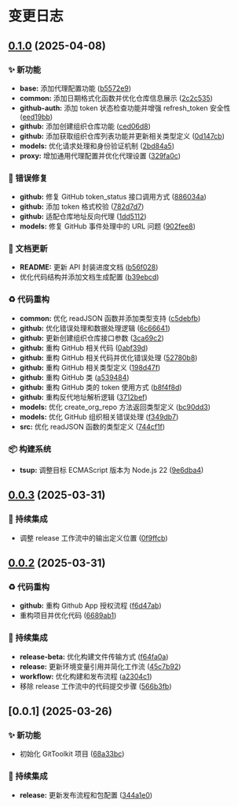 # 变更日志

## [0.1.0](https://github.com/ClarityJS/git-neko-kit/compare/v0.0.3...v0.1.0) (2025-04-08)


### ✨ 新功能

* **base:** 添加代理配置功能 ([b5572e9](https://github.com/ClarityJS/git-neko-kit/commit/b5572e966786519825534ded8685315007d251c7))
* **common:** 添加日期格式化函数并优化仓库信息展示 ([2c2c535](https://github.com/ClarityJS/git-neko-kit/commit/2c2c535fc2c4e91dd0b3a0827d35964ea8426720))
* **github-auth:** 添加 token 状态检查功能并增强 refresh_token 安全性 ([eed19bb](https://github.com/ClarityJS/git-neko-kit/commit/eed19bb3587dc7a18aad08b90616d5dc10627f1b))
* **github:** 添加创建组织仓库功能 ([ced06d8](https://github.com/ClarityJS/git-neko-kit/commit/ced06d8105b35f371ae50d8630b5ac61eff11e3e))
* **github:** 添加获取组织仓库列表功能并更新相关类型定义 ([0d147cb](https://github.com/ClarityJS/git-neko-kit/commit/0d147cb79da34a92a92b152f6a53a7222e945e17))
* **models:** 优化请求处理和身份验证机制 ([2bd84a5](https://github.com/ClarityJS/git-neko-kit/commit/2bd84a5584347488645214d3f3befab83f028032))
* **proxy:** 增加通用代理配置并优化代理设置 ([329fa0c](https://github.com/ClarityJS/git-neko-kit/commit/329fa0c868fb5e7bd75a2e957016aff9136a5d5c))


### 🐛 错误修复

* **github:** 修复 GitHub token_status 接口调用方式 ([886034a](https://github.com/ClarityJS/git-neko-kit/commit/886034afb95490d6b8827dace048394c4938d62a))
* **github:** 添加 token 格式校验 ([782d7d7](https://github.com/ClarityJS/git-neko-kit/commit/782d7d704980cbada13cf8ab8fdf9c88b547f6ef))
* **github:** 适配仓库地址反向代理 ([1dd5112](https://github.com/ClarityJS/git-neko-kit/commit/1dd51126d07f2a8a92b04cdfd64064aa198cde51))
* **models:** 修复 GitHub 事件处理中的 URL 问题 ([902fee8](https://github.com/ClarityJS/git-neko-kit/commit/902fee812712ef95b0b93c1e98d67425c2f33486))


### 📝 文档更新

* **README:** 更新 API 封装进度文档 ([b56f028](https://github.com/ClarityJS/git-neko-kit/commit/b56f028f8da17dcba192315f44d58164819ef6ca))
* 优化代码结构并添加文档生成配置 ([b39ebcd](https://github.com/ClarityJS/git-neko-kit/commit/b39ebcdc60fdb59c6f034ec893aa7dcdbd1bd879))


### ♻️ 代码重构

* **common:** 优化 readJSON 函数并添加类型支持 ([c5debfb](https://github.com/ClarityJS/git-neko-kit/commit/c5debfbac16607ffd5db61821dfc3ddff37b2e73))
* **github:** 优化错误处理和数据处理逻辑 ([6c66641](https://github.com/ClarityJS/git-neko-kit/commit/6c66641f63d9e1dbd5d7b21ba9c3df659ec47d9d))
* **github:** 更新创建组织仓库接口参数 ([3ca69c2](https://github.com/ClarityJS/git-neko-kit/commit/3ca69c2cff33c3c7fc756d3450adfe3663a81e48))
* **github:** 重构 GitHub 相关代码 ([0abf39d](https://github.com/ClarityJS/git-neko-kit/commit/0abf39d846b6ee3014a5d54e71b054e74275740a))
* **github:** 重构 GitHub 相关代码并优化错误处理 ([52780b8](https://github.com/ClarityJS/git-neko-kit/commit/52780b8f3fed2570533cd5b7221a915fdfca654c))
* **github:** 重构 GitHub 相关类型定义 ([198d47f](https://github.com/ClarityJS/git-neko-kit/commit/198d47f0f831c9e5c7fa115478e86aedf5225f4a))
* **github:** 重构 GitHub 类 ([a539484](https://github.com/ClarityJS/git-neko-kit/commit/a539484c84c52f6b65ba337cd2bff8ea1a286093))
* **github:** 重构 GitHub 类的 token 使用方式 ([b8f4f8d](https://github.com/ClarityJS/git-neko-kit/commit/b8f4f8d11ddfcba7143417af20187f5524472325))
* **github:** 重构反代地址解析逻辑 ([3712bef](https://github.com/ClarityJS/git-neko-kit/commit/3712befbf23d80cf64fb9600a7d45570e0a62f2e))
* **models:** 优化 create_org_repo 方法返回类型定义 ([bc90dd3](https://github.com/ClarityJS/git-neko-kit/commit/bc90dd31c56236b6ee7c7c7eb9d7686407df4421))
* **models:** 优化 GitHub 组织相关错误处理 ([f349db7](https://github.com/ClarityJS/git-neko-kit/commit/f349db73cf5c526ef8845df7803fbaf9ccaa24e8))
* **src:** 优化 readJSON 函数的类型定义 ([744cf1f](https://github.com/ClarityJS/git-neko-kit/commit/744cf1f15b2acee5f4b2849a57718df2909600a7))


### 📦️ 构建系统

* **tsup:** 调整目标 ECMAScript 版本为 Node.js 22 ([9e6dba4](https://github.com/ClarityJS/git-neko-kit/commit/9e6dba4eccc2bb35766fb09af7064b04b2be792d))

## [0.0.3](https://github.com/ClarityJS/git-neko-kit/compare/v0.0.2...v0.0.3) (2025-03-31)


### 🎡 持续集成

* 调整 release 工作流中的输出定义位置 ([0f9ffcb](https://github.com/ClarityJS/git-neko-kit/commit/0f9ffcb03393613ae12fadbab2d4e9dd2012ae74))

## [0.0.2](https://github.com/ClarityJS/git-neko-kit/compare/v0.0.1...v0.0.2) (2025-03-31)


### ♻️ 代码重构

* **github:** 重构 Github App 授权流程 ([f6d47ab](https://github.com/ClarityJS/git-neko-kit/commit/f6d47ab4b8bf073fbf2975b058f9038ba2b675cb))
* 重构项目并优化代码 ([6689ab1](https://github.com/ClarityJS/git-neko-kit/commit/6689ab1e962f8623c16a1cfb4006008bc0220f12))


### 🎡 持续集成

* **release-beta:** 优化构建文件传输方式 ([f64fa0a](https://github.com/ClarityJS/git-neko-kit/commit/f64fa0a20bfdaa84fa8dd832d6de82f598023741))
* **release:** 更新环境变量引用并简化工作流 ([45c7b92](https://github.com/ClarityJS/git-neko-kit/commit/45c7b92d04ea2c5e007fc48b2e19350c0833d5cd))
* **workflow:** 优化构建和发布流程 ([a2304c1](https://github.com/ClarityJS/git-neko-kit/commit/a2304c1af2a0aa2001926cdaeb0f03d035ad181c))
* 移除 release 工作流中的代码提交步骤 ([566b3fb](https://github.com/ClarityJS/git-neko-kit/commit/566b3fb8fda9a50853b6c316f9172c91b3da174e))


## [0.0.1] (2025-03-26)

### ✨ 新功能

* 初始化 GitToolkit 项目 ([68a33bc](https://github.com/ClarityJS/git-neko-kit/commit/68a33bc46a87a06a0adc7ac73c6ee473bee1f97b))

### 🔄 持续集成

* **release:** 更新发布流程和包配置 ([344a1e0](https://github.com/ClarityJS/git-neko-kit/commit/344a1e0b25555c627f34825a5119aa5e9c8b404a))
